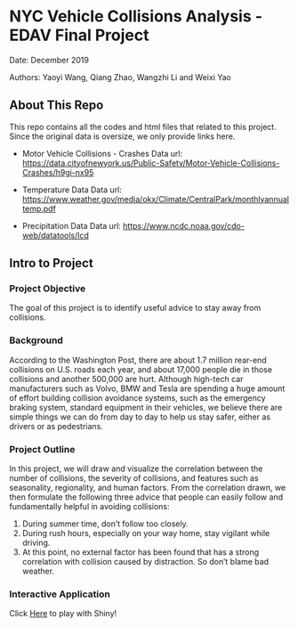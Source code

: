 # NYC Vehicle Collisions Analysis - EDAV Final Project
Date: December 2019

Authors: Yaoyi Wang, Qiang Zhao, Wangzhi Li and Weixi Yao

## About This Repo

This repo contains all the codes and html files that related to this project. Since the original data is oversize, we only provide links here.

- Motor Vehicle Collisions - Crashes
Data url: https://data.cityofnewyork.us/Public-Safety/Motor-Vehicle-Collisions-Crashes/h9gi-nx95

- Temperature Data
Data url: https://www.weather.gov/media/okx/Climate/CentralPark/monthlyannualtemp.pdf

- Precipitation Data 
Data url: https://www.ncdc.noaa.gov/cdo-web/datatools/lcd

## Intro to Project 

### Project Objective

The goal of this project is to identify useful advice to stay away from collisions.

### Background

According to the Washington Post, there are about 1.7 million rear-end collisions on U.S. roads each year, and about 17,000 people die in those collisions and another 500,000 are hurt. Although high-tech car manufacturers such as Volvo, BMW and Tesla are spending a huge amount of effort building collision avoidance systems, such as the emergency braking system, standard equipment in their vehicles, we believe there are simple things we can do from day to day to help us stay safer, either as drivers or as pedestrians.

### Project Outline

In this project, we will draw and visualize the correlation between the number of collisions, the severity of collisions, and features such as seasonality, regionality, and human factors. From the correlation drawn, we then formulate the following three advice that people can easily follow and fundamentally helpful in avoiding collisions:

1. During summer time, don’t follow too closely.
2. During rush hours, especially on your way home, stay vigilant while driving.
3. At this point, no external factor has been found that has a strong correlation with collision caused by distraction. So don’t blame bad weather.

### Interactive Application
Click [Here](https://wangzhili.shinyapps.io/collisions/) to play with Shiny! 

